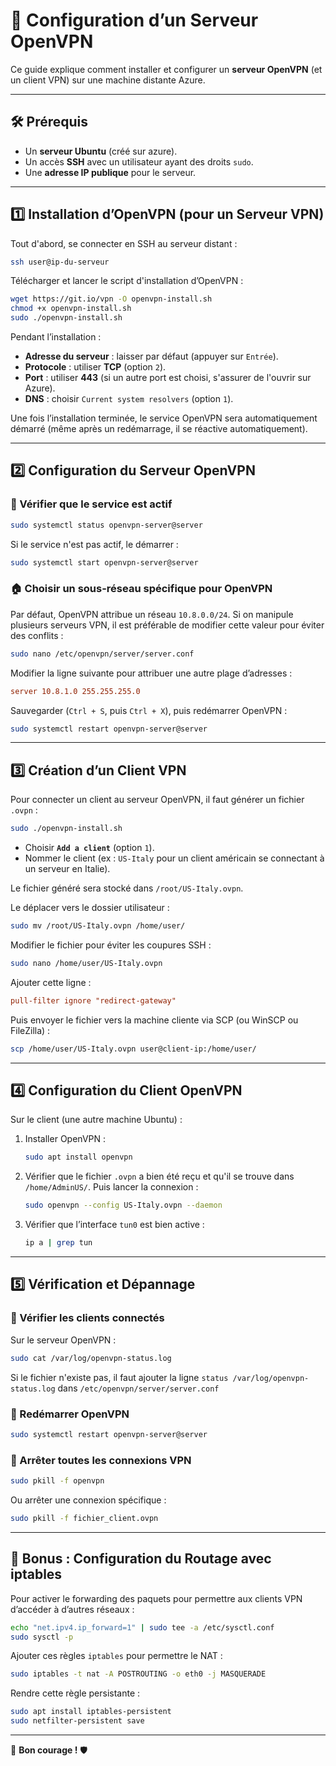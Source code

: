 # 💼 Configuration d’un Serveur OpenVPN

Ce guide explique comment installer et configurer un **serveur OpenVPN** (et un client VPN) sur une machine distante Azure.

---

## 🛠️ Prérequis

- Un **serveur Ubuntu** (créé sur azure).
- Un accès **SSH** avec un utilisateur ayant des droits `sudo`.
- Une **adresse IP publique** pour le serveur.

---

## 1️⃣ **Installation d’OpenVPN (pour un Serveur VPN)**

Tout d'abord, se connecter en SSH au serveur distant :

```sh
ssh user@ip-du-serveur
```

Télécharger et lancer le script d'installation d’OpenVPN :

```sh
wget https://git.io/vpn -O openvpn-install.sh
chmod +x openvpn-install.sh
sudo ./openvpn-install.sh
```

Pendant l’installation :

- **Adresse du serveur** : laisser par défaut (appuyer sur `Entrée`).
- **Protocole** : utiliser **TCP** (option `2`).
- **Port** : utiliser **443** (si un autre port est choisi, s'assurer de l'ouvrir sur Azure).
- **DNS** : choisir `Current system resolvers` (option `1`).

Une fois l’installation terminée, le service OpenVPN sera automatiquement démarré (même après un redémarrage, il se réactive automatiquement).

---

## 2️⃣ **Configuration du Serveur OpenVPN**

### 📌 Vérifier que le service est actif

```sh
sudo systemctl status openvpn-server@server
```

Si le service n'est pas actif, le démarrer :

```sh
sudo systemctl start openvpn-server@server
```

### 🏠 Choisir un sous-réseau spécifique pour OpenVPN

Par défaut, OpenVPN attribue un réseau `10.8.0.0/24`. Si on manipule plusieurs serveurs VPN, il est préférable de modifier cette valeur pour éviter des conflits :

```sh
sudo nano /etc/openvpn/server/server.conf
```

Modifier la ligne suivante pour attribuer une autre plage d’adresses :

```ini
server 10.8.1.0 255.255.255.0
```

Sauvegarder (`Ctrl + S`, puis `Ctrl + X`), puis redémarrer OpenVPN :

```sh
sudo systemctl restart openvpn-server@server
```

---

## 3️⃣ **Création d’un Client VPN**

Pour connecter un client au serveur OpenVPN, il faut générer un fichier `.ovpn` :

```sh
sudo ./openvpn-install.sh
```

- Choisir **`Add a client`** (option `1`).
- Nommer le client (ex : `US-Italy` pour un client américain se connectant à un serveur en Italie).

Le fichier généré sera stocké dans `/root/US-Italy.ovpn`.

Le déplacer vers le dossier utilisateur :

```sh
sudo mv /root/US-Italy.ovpn /home/user/
```

Modifier le fichier pour éviter les coupures SSH :

```sh
sudo nano /home/user/US-Italy.ovpn
```

Ajouter cette ligne :

```ini
pull-filter ignore "redirect-gateway"
```

Puis envoyer le fichier vers la machine cliente via SCP (ou WinSCP ou FileZilla) :

```sh
scp /home/user/US-Italy.ovpn user@client-ip:/home/user/
```

---

## 4️⃣ **Configuration du Client OpenVPN**

Sur le client (une autre machine Ubuntu) :

1. Installer OpenVPN :

   ```sh
   sudo apt install openvpn
   ```

2. Vérifier que le fichier `.ovpn` a bien été reçu et qu'il se trouve dans `/home/AdminUS/`. Puis lancer la connexion :

   ```sh
   sudo openvpn --config US-Italy.ovpn --daemon
   ```

3. Vérifier que l’interface `tun0` est bien active :
   ```sh
   ip a | grep tun
   ```

---

## 5️⃣ **Vérification et Dépannage**

### 🔎 Vérifier les clients connectés

Sur le serveur OpenVPN :

```sh
sudo cat /var/log/openvpn-status.log
```

Si le fichier n'existe pas, il faut ajouter la ligne `status /var/log/openvpn-status.log` dans `/etc/openvpn/server/server.conf`

### 🔌 Redémarrer OpenVPN

```sh
sudo systemctl restart openvpn-server@server
```

### 🚫 Arrêter toutes les connexions VPN

```sh
sudo pkill -f openvpn
```

Ou arrêter une connexion spécifique :

```sh
sudo pkill -f fichier_client.ovpn
```

---

## 🔗 **Bonus : Configuration du Routage avec iptables**

Pour activer le forwarding des paquets pour permettre aux clients VPN d’accéder à d’autres réseaux :

```sh
echo "net.ipv4.ip_forward=1" | sudo tee -a /etc/sysctl.conf
sudo sysctl -p
```

Ajouter ces règles `iptables` pour permettre le NAT :

```sh
sudo iptables -t nat -A POSTROUTING -o eth0 -j MASQUERADE
```

Rendre cette règle persistante :

```sh
sudo apt install iptables-persistent
sudo netfilter-persistent save
```

---

🚀 **Bon courage !** 🛡
